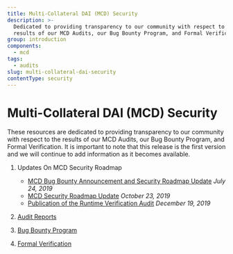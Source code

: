 ```yaml
---
title: Multi-Collateral DAI (MCD) Security
description: >-
  Dedicated to providing transparency to our community with respect to the
  results of our MCD Audits, our Bug Bounty Program, and Formal Verification
group: introduction
components:
  - mcd
tags:
  - audits
slug: multi-collateral-dai-security
contentType: security
---
```

# Multi-Collateral DAI (MCD) Security

These resources are dedicated to providing transparency to our community with respect to the results of our MCD Audits, our Bug Bounty Program, and Formal Verification. It is important to note that this release is the first version and we will continue to add information as it becomes available.

1. Updates On MCD Security Roadmap

    * [MCD Bug Bounty Announcement and Security Roadmap Update](https://blog.makerdao.com/mcd-bug-bounty-announcement-and-security-roadmap-update/) _July 24, 2019_
    * [MCD Security Roadmap Update](https://blog.makerdao.com/mcd-security-roadmap-update-october-2019/) _October 23, 2019_
    * [Publication of the Runtime Verification Audit](https://forum.makerdao.com/t/publication-of-the-runtime-verification-audit/976) _December 19, 2019_

2. [Audit Reports](https://security.makerdao.com/audit-reports)

3. [Bug Bounty Program](https://security.makerdao.com/bug-bounty-program)

4. [Formal Verification](https://security.makerdao.com/formal-verification)


